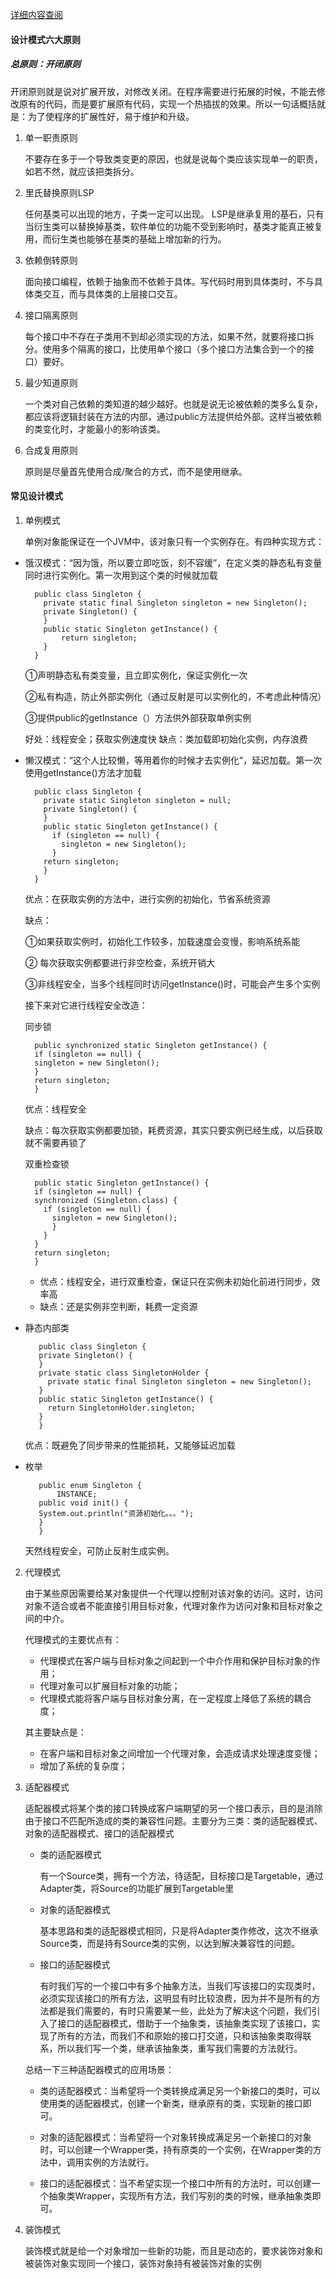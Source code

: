 [详细内容查阅](https://www.cnblogs.com/geek6/p/3951677.html)
#### 设计模式六大原则
##### 总原则：开闭原则

   开闭原则就是说对扩展开放，对修改关闭。在程序需要进行拓展的时候，不能去修改原有的代码，而是要扩展原有代码，实现一个热插拔的效果。所以一句话概括就是：为了使程序的扩展性好，易于维护和升级。

1. 单一职责原则

   不要存在多于一个导致类变更的原因，也就是说每个类应该实现单一的职责，如若不然，就应该把类拆分。
   
2. 里氏替换原则LSP
   
   任何基类可以出现的地方，子类一定可以出现。 LSP是继承复用的基石，只有当衍生类可以替换掉基类，软件单位的功能不受到影响时，基类才能真正被复用，而衍生类也能够在基类的基础上增加新的行为。
   
3. 依赖倒转原则
   
   面向接口编程，依赖于抽象而不依赖于具体。写代码时用到具体类时，不与具体类交互，而与具体类的上层接口交互。
   
4. 接口隔离原则

   每个接口中不存在子类用不到却必须实现的方法，如果不然，就要将接口拆分。使用多个隔离的接口，比使用单个接口（多个接口方法集合到一个的接口）要好。
   
5. 最少知道原则

   一个类对自己依赖的类知道的越少越好。也就是说无论被依赖的类多么复杂，都应该将逻辑封装在方法的内部，通过public方法提供给外部。这样当被依赖的类变化时，才能最小的影响该类。
   
6. 合成复用原则 
   
   原则是尽量首先使用合成/聚合的方式，而不是使用继承。

#### 常见设计模式

1. 单例模式

   单例对象能保证在一个JVM中，该对象只有一个实例存在。有四种实现方式：
  + 饿汉模式：“因为饿，所以要立即吃饭，刻不容缓”，在定义类的静态私有变量同时进行实例化。第一次用到这个类的时候就加载
   
     ```
       public class Singleton {
         private static final Singleton singleton = new Singleton();
         private Singleton() {
         }
         public static Singleton getInstance() {
             return singleton;
         }
       } 
     ```
     ①声明静态私有类变量，且立即实例化，保证实例化一次
     
     ②私有构造，防止外部实例化（通过反射是可以实例化的，不考虑此种情况）
     
     ③提供public的getInstance（）方法供外部获取单例实例
     
     好处：线程安全；获取实例速度快 缺点：类加载即初始化实例，内存浪费
     
  + 懒汉模式：“这个人比较懒，等用着你的时候才去实例化”，延迟加载。第一次使用getInstance()方法才加载
    
    ```
      public class Singleton {
        private static Singleton singleton = null;
        private Singleton() {
        }
        public static Singleton getInstance() {
          if (singleton == null) {
            singleton = new Singleton();
          }
        return singleton;
        }
      }
    ```
    优点：在获取实例的方法中，进行实例的初始化，节省系统资源
   
    缺点：
   
    ①如果获取实例时，初始化工作较多，加载速度会变慢，影响系统系能
   
    ② 每次获取实例都要进行非空检查，系统开销大
   
    ③非线程安全，当多个线程同时访问getInstance()时，可能会产生多个实例
   
    接下来对它进行线程安全改造：
   
    同步锁
    ```
      public synchronized static Singleton getInstance() {
      if (singleton == null) {
      singleton = new Singleton();
      }
      return singleton;
      }
    ```
     优点：线程安全
     
     缺点：每次获取实例都要加锁，耗费资源，其实只要实例已经生成，以后获取就不需要再锁了
   
    双重检查锁
    ```
      public static Singleton getInstance() {  
      if (singleton == null) {
      synchronized (Singleton.class) {
        if (singleton == null) {
          singleton = new Singleton();
          } 
        }
      }
      return singleton;
      }
    ```
    + 优点：线程安全，进行双重检查，保证只在实例未初始化前进行同步，效率高 
    + 缺点：还是实例非空判断，耗费一定资源
     
  + 静态内部类 
    ```
       public class Singleton {
       private Singleton() {
       }
       private static class SingletonHolder {
         private static final Singleton singleton = new Singleton();
       }
       public static Singleton getInstance() {
         return SingletonHolder.singleton;
       }
       }
    ```
    优点：既避免了同步带来的性能损耗，又能够延迟加载 
     
  + 枚举
    ```
       public enum Singleton {
           INSTANCE;
       public void init() {
       System.out.println("资源初始化。。。");
       }
       }
    ``` 
    天然线程安全，可防止反射生成实例。
   
  
2. 代理模式
   
   由于某些原因需要给某对象提供一个代理以控制对该对象的访问。这时，访问对象不适合或者不能直接引用目标对象，代理对象作为访问对象和目标对象之间的中介。

   代理模式的主要优点有：
   + 代理模式在客户端与目标对象之间起到一个中介作用和保护目标对象的作用；
   + 代理对象可以扩展目标对象的功能；
   + 代理模式能将客户端与目标对象分离，在一定程度上降低了系统的耦合度；

   其主要缺点是：
   + 在客户端和目标对象之间增加一个代理对象，会造成请求处理速度变慢；
   + 增加了系统的复杂度；
   
3. 适配器模式

   适配器模式将某个类的接口转换成客户端期望的另一个接口表示，目的是消除由于接口不匹配所造成的类的兼容性问题。主要分为三类：类的适配器模式、对象的适配器模式、接口的适配器模式
   + 类的适配器模式
     
     有一个Source类，拥有一个方法，待适配，目标接口是Targetable，通过Adapter类，将Source的功能扩展到Targetable里 
   + 对象的适配器模式
   
     基本思路和类的适配器模式相同，只是将Adapter类作修改，这次不继承Source类，而是持有Source类的实例，以达到解决兼容性的问题。 
   + 接口的适配器模式
      
     有时我们写的一个接口中有多个抽象方法，当我们写该接口的实现类时，必须实现该接口的所有方法，这明显有时比较浪费，因为并不是所有的方法都是我们需要的，有时只需要某一些，此处为了解决这个问题，我们引入了接口的适配器模式，借助于一个抽象类，该抽象类实现了该接口，实现了所有的方法，而我们不和原始的接口打交道，只和该抽象类取得联系，所以我们写一个类，继承该抽象类，重写我们需要的方法就行。 
   
   总结一下三种适配器模式的应用场景：
   
   + 类的适配器模式：当希望将一个类转换成满足另一个新接口的类时，可以使用类的适配器模式，创建一个新类，继承原有的类，实现新的接口即可。
   
   + 对象的适配器模式：当希望将一个对象转换成满足另一个新接口的对象时，可以创建一个Wrapper类，持有原类的一个实例，在Wrapper类的方法中，调用实例的方法就行。
   
   + 接口的适配器模式：当不希望实现一个接口中所有的方法时，可以创建一个抽象类Wrapper，实现所有方法，我们写别的类的时候，继承抽象类即可。          
   
4. 装饰模式
   
   装饰模式就是给一个对象增加一些新的功能，而且是动态的，要求装饰对象和被装饰对象实现同一个接口，装饰对象持有被装饰对象的实例   